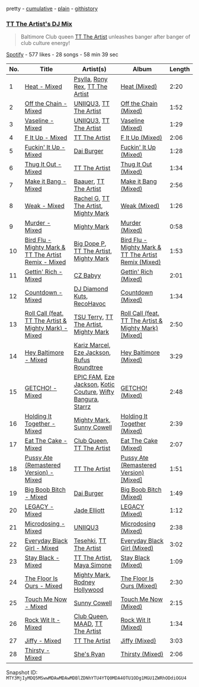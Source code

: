 pretty - [cumulative](/playlists/cumulative/37i9dQZF1DX3JXwXXn5dXj.md) - [plain](/playlists/plain/37i9dQZF1DX3JXwXXn5dXj) - [githistory](https://github.githistory.xyz/mackorone/spotify-playlist-archive/blob/main/playlists/plain/37i9dQZF1DX3JXwXXn5dXj)

### [TT The Artist's DJ Mix](https://open.spotify.com/playlist/37i9dQZF1DX3JXwXXn5dXj)

> Baltimore Club queen <a href="spotify:artist:1T6Em6UJ7pSdgXw5V72YHr">TT The Artist</a> unleashes banger after banger of club culture energy!

[Spotify](https://open.spotify.com/user/spotify) - 577 likes - 28 songs - 58 min 39 sec

| No. | Title | Artist(s) | Album | Length |
|---|---|---|---|---|
| 1 | [Heat \- Mixed](https://open.spotify.com/track/3l5br8Hff7aMU6PBkcwmA9) | [Psylla](https://open.spotify.com/artist/0glz26CRdAXpDqL31326C8), [Rony Rex](https://open.spotify.com/artist/61AudJPWNuYbLelVjkocZ4), [TT The Artist](https://open.spotify.com/artist/1T6Em6UJ7pSdgXw5V72YHr) | [Heat \(Mixed\)](https://open.spotify.com/album/54tSkDUNLwJz2erycUwGAx) | 2:20 |
| 2 | [Off the Chain \- Mixed](https://open.spotify.com/track/4ywwjFsanSG0M8LUWOEhI9) | [UNIIQU3](https://open.spotify.com/artist/5aR8qSaApKChlZvzB0Jfpx), [TT The Artist](https://open.spotify.com/artist/1T6Em6UJ7pSdgXw5V72YHr) | [Off the Chain \(Mixed\)](https://open.spotify.com/album/3weUte25cIEbrBw3ImWhEv) | 1:52 |
| 3 | [Vaseline \- Mixed](https://open.spotify.com/track/0a7ORgUjApgGwMbUtIAiD8) | [UNIIQU3](https://open.spotify.com/artist/5aR8qSaApKChlZvzB0Jfpx), [TT The Artist](https://open.spotify.com/artist/1T6Em6UJ7pSdgXw5V72YHr) | [Vaseline \(Mixed\)](https://open.spotify.com/album/6RPpdQQ1U37M456cqihKEf) | 1:29 |
| 4 | [F It Up \- Mixed](https://open.spotify.com/track/6AZW1GDe51asZTo1SnhFuX) | [TT The Artist](https://open.spotify.com/artist/1T6Em6UJ7pSdgXw5V72YHr) | [F It Up \(Mixed\)](https://open.spotify.com/album/6fOc1FbjmbMHh0zN9eG5QD) | 2:06 |
| 5 | [Fuckin' It Up \- Mixed](https://open.spotify.com/track/4ZNAJVnQFnAgwuK3IAj6Zf) | [Dai Burger](https://open.spotify.com/artist/1y6hiqeSWkQrJYXkU5PvUk) | [Fuckin' It Up \(Mixed\)](https://open.spotify.com/album/3eP8UEvWeHlgMZUvGaTKnm) | 1:28 |
| 6 | [Thug It Out \- Mixed](https://open.spotify.com/track/7jTTYkb2pFK3GXr4johqOY) | [TT The Artist](https://open.spotify.com/artist/1T6Em6UJ7pSdgXw5V72YHr) | [Thug It Out \(Mixed\)](https://open.spotify.com/album/7GGpheJYv2X2HzKeXFKuex) | 1:34 |
| 7 | [Make it Bang \- Mixed](https://open.spotify.com/track/3YixOaUK2uKCBfnk3jI9uD) | [Baauer](https://open.spotify.com/artist/25fqWEebq6PoiGQIHIrdtv), [TT The Artist](https://open.spotify.com/artist/1T6Em6UJ7pSdgXw5V72YHr) | [Make it Bang \(Mixed\)](https://open.spotify.com/album/19Ycu9aWoEJfQjPmPFqSWy) | 2:56 |
| 8 | [Weak \- Mixed](https://open.spotify.com/track/2uViDItcPbclWoCYqNCjYF) | [Rachel G](https://open.spotify.com/artist/4vrcw3qba4Vl5kvfoRBRYW), [TT The Artist](https://open.spotify.com/artist/1T6Em6UJ7pSdgXw5V72YHr), [Mighty Mark](https://open.spotify.com/artist/1ZOrj4AfBAHarzErIezwhM) | [Weak \(Mixed\)](https://open.spotify.com/album/6gal6v8r1RDKSmBUEtN4lD) | 1:26 |
| 9 | [Murder \- Mixed](https://open.spotify.com/track/6XYpF9oVjC2emPSS4IZg6H) | [Mighty Mark](https://open.spotify.com/artist/1ZOrj4AfBAHarzErIezwhM) | [Murder \(Mixed\)](https://open.spotify.com/album/2tAOxahMeZ12gAffD4wHjQ) | 0:58 |
| 10 | [Bird Flu \- Mighty Mark & TT The Artist Remix \- Mixed](https://open.spotify.com/track/5m3XaW1TccLtw4SEWnhqXk) | [Big Dope P](https://open.spotify.com/artist/0eebKLG13kCWzqNI1LItJe), [TT The Artist](https://open.spotify.com/artist/1T6Em6UJ7pSdgXw5V72YHr), [Mighty Mark](https://open.spotify.com/artist/1ZOrj4AfBAHarzErIezwhM) | [Bird Flu \- Mighty Mark & TT The Artist Remix \(Mixed\)](https://open.spotify.com/album/3gIHIkMjqLfJ6NIoiEg0jm) | 1:53 |
| 11 | [Gettin' Rich \- Mixed](https://open.spotify.com/track/0w2i673n4c608Ym7PcDI5V) | [CZ Babyy](https://open.spotify.com/artist/6aIgyim2iKsPEhNkHusiLr) | [Gettin' Rich \(Mixed\)](https://open.spotify.com/album/1KGvtWP1ht0mvqe4W8K2nD) | 2:01 |
| 12 | [Countdown \- Mixed](https://open.spotify.com/track/4cwV9OaMTVu0elBEIRPqAr) | [DJ Diamond Kuts](https://open.spotify.com/artist/4jxohej6vGnWYJYA5CNXhV), [RecoHavoc](https://open.spotify.com/artist/4okk2uzpRfrtAvtV9Ci6xq) | [Countdown \(Mixed\)](https://open.spotify.com/album/5hBmeZXLC15I4FtmQ1XJDd) | 1:34 |
| 13 | [Roll Call \(feat\. TT The Artist & Mighty Mark\) \- Mixed](https://open.spotify.com/track/6qFPNkiW9lfHgm6VPvjNmG) | [TSU Terry](https://open.spotify.com/artist/0mvCpFrdf7doUhRu8AHjXT), [TT The Artist](https://open.spotify.com/artist/1T6Em6UJ7pSdgXw5V72YHr), [Mighty Mark](https://open.spotify.com/artist/5uQfkNYAWk6nMc8JxjOpCl) | [Roll Call \(feat\. TT The Artist & Mighty Mark\) \[Mixed\]](https://open.spotify.com/album/0pTMKH7J663Z0KyH2yflxO) | 2:50 |
| 14 | [Hey Baltimore \- Mixed](https://open.spotify.com/track/1tmLnpV2CGH4NzXvHy8L8o) | [Kariz Marcel](https://open.spotify.com/artist/35qzS9zHQr0NdTr485QPyd), [Eze Jackson](https://open.spotify.com/artist/5tPCFmRzyUGp5ZNqSC54QM), [Rufus Roundtree](https://open.spotify.com/artist/6UZDAvzpSatZw5d28DAu1S) | [Hey Baltimore \(Mixed\)](https://open.spotify.com/album/7oUJTLBAULjRE1mh5ruSHp) | 3:29 |
| 15 | [GETCHO! \- Mixed](https://open.spotify.com/track/6dx5Bge4WI2lxEM2ht2yfK) | [EPIC FAM](https://open.spotify.com/artist/5kyNB2tYBYIZ9er3680Jmy), [Eze Jackson](https://open.spotify.com/artist/5tPCFmRzyUGp5ZNqSC54QM), [Kotic Couture](https://open.spotify.com/artist/5t7SZ9uMYotaQBSjrtWzNY), [Wifty Bangura](https://open.spotify.com/artist/6kWGerghvGLqBhcxqN0sj9), [Starrz](https://open.spotify.com/artist/6UMxhXZj8O2sMkDYUBdYLE) | [GETCHO! \(Mixed\)](https://open.spotify.com/album/1dSCAAKfzNaBWzB8Ms7s3J) | 2:48 |
| 16 | [Holding It Together \- Mixed](https://open.spotify.com/track/0gnxjxtQQaP8MI4FoawlJ2) | [Mighty Mark](https://open.spotify.com/artist/1ZOrj4AfBAHarzErIezwhM), [Sunny Cowell](https://open.spotify.com/artist/5Vx8yHZLeIngcgEJH65uGF) | [Holding It Together \(Mixed\)](https://open.spotify.com/album/6BCqmN2XaoYXMHfRbPTrvT) | 2:39 |
| 17 | [Eat The Cake \- Mixed](https://open.spotify.com/track/2hIBs2mYgDRLpRJivMgAdA) | [Club Queen](https://open.spotify.com/artist/4K0Y0qad3tiHs67jy6Op0k), [TT The Artist](https://open.spotify.com/artist/1T6Em6UJ7pSdgXw5V72YHr) | [Eat The Cake \(Mixed\)](https://open.spotify.com/album/20ZpJscrtvzo7e8YvGkI0o) | 2:07 |
| 18 | [Pussy Ate \(Remastered Version\) \- Mixed](https://open.spotify.com/track/6PfTVO0u5hEWqJ4nrUViHF) | [TT The Artist](https://open.spotify.com/artist/1T6Em6UJ7pSdgXw5V72YHr) | [Pussy Ate \(Remastered Version\) \[Mixed\]](https://open.spotify.com/album/6Ke2ck0w3VPofSXMuFonH3) | 1:51 |
| 19 | [Big Boob Bitch \- Mixed](https://open.spotify.com/track/3NkMWgbcvOxkAGFtJuTPiF) | [Dai Burger](https://open.spotify.com/artist/1y6hiqeSWkQrJYXkU5PvUk) | [Big Boob Bitch \(Mixed\)](https://open.spotify.com/album/2ifNtStTqNgGbxTFzpg3Gn) | 1:49 |
| 20 | [LEGACY \- Mixed](https://open.spotify.com/track/5IE3z8v39rLIf8aQmIL36s) | [Jade Elliott](https://open.spotify.com/artist/6ttM0s7Iwbj2AoLMYn439s) | [LEGACY \(Mixed\)](https://open.spotify.com/album/1k92ejjzfvu8DvnAbPMfIo) | 1:12 |
| 21 | [Microdosing \- Mixed](https://open.spotify.com/track/2uXHNaXg2U6Xxj4TSvMTtb) | [UNIIQU3](https://open.spotify.com/artist/5aR8qSaApKChlZvzB0Jfpx) | [Microdosing \(Mixed\)](https://open.spotify.com/album/3v8HcN24urZPBDqLrCkPMg) | 2:38 |
| 22 | [Everyday Black Girl \- Mixed](https://open.spotify.com/track/6BsTucNh8ddIiTOdQe9EjV) | [Tesehki](https://open.spotify.com/artist/3r5eGgD09ees1icQI4Kjg1), [TT The Artist](https://open.spotify.com/artist/1T6Em6UJ7pSdgXw5V72YHr) | [Everyday Black Girl \(Mixed\)](https://open.spotify.com/album/5vLBY7s4V3T7ovVjk1T8lb) | 3:02 |
| 23 | [Stay Black \- Mixed](https://open.spotify.com/track/2gLmwNXndhIVkc03fnpYDL) | [TT The Artist](https://open.spotify.com/artist/1T6Em6UJ7pSdgXw5V72YHr), [Maya Simone](https://open.spotify.com/artist/5RN3g06QPW2F0VQW9d1U3B) | [Stay Black \(Mixed\)](https://open.spotify.com/album/0W51cRdARSN5NMge1NitRf) | 1:09 |
| 24 | [The Floor Is Ours \- Mixed](https://open.spotify.com/track/5JE8WwTF3xJJepIRel6vIN) | [Mighty Mark](https://open.spotify.com/artist/1ZOrj4AfBAHarzErIezwhM), [Rodney Hollywood](https://open.spotify.com/artist/2RyjqNp5fTdWENGR0vRTVv) | [The Floor Is Ours \(Mixed\)](https://open.spotify.com/album/5An334zdnDymc9X3hD9v0C) | 2:30 |
| 25 | [Touch Me Now \- Mixed](https://open.spotify.com/track/1NEnvl80QpftteOkUkXccJ) | [Sunny Cowell](https://open.spotify.com/artist/5Vx8yHZLeIngcgEJH65uGF) | [Touch Me Now \(Mixed\)](https://open.spotify.com/album/2nMT3s978NKWYvTjImOztJ) | 2:15 |
| 26 | [Rock Wit It \- Mixed](https://open.spotify.com/track/0uRnBqBcYz7dGLi71hQeRY) | [Club Queen](https://open.spotify.com/artist/4K0Y0qad3tiHs67jy6Op0k), [MAAD](https://open.spotify.com/artist/4lEco3i5ra4zhcj3Y1f1yS), [TT The Artist](https://open.spotify.com/artist/1T6Em6UJ7pSdgXw5V72YHr) | [Rock Wit It \(Mixed\)](https://open.spotify.com/album/2Ivl4bpnmaDvtnEZtodxAS) | 1:34 |
| 27 | [Jiffy \- Mixed](https://open.spotify.com/track/2nfqXLxfIuEZTtbyeNBC7J) | [TT The Artist](https://open.spotify.com/artist/1T6Em6UJ7pSdgXw5V72YHr) | [Jiffy \(Mixed\)](https://open.spotify.com/album/6MMhoqQQOMJgAWV2Kwatug) | 3:03 |
| 28 | [Thirsty \- Mixed](https://open.spotify.com/track/1GquatpYouzdbi3QJzRHzM) | [She's Ryan](https://open.spotify.com/artist/0ZWZcVsmocf89vXtRF1S6G) | [Thirsty \(Mixed\)](https://open.spotify.com/album/0BfjVdqKOjmXbR3frd7sSP) | 2:06 |

Snapshot ID: `MTY3MjIyMDQ5MSwwMDAwMDAwMDBlZDNhYTU4YTQ0MDA4OTU1ODg1MGU1ZWRhODdiOGU4`

